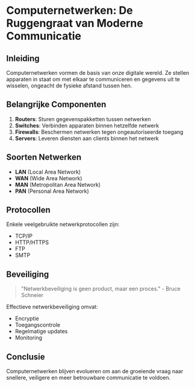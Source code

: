 # Computernetwerken: De Ruggengraat van Moderne Communicatie

## Inleiding

Computernetwerken vormen de basis van onze digitale wereld. Ze stellen apparaten in staat om met elkaar te communiceren en gegevens uit te wisselen, ongeacht de fysieke afstand tussen hen.

## Belangrijke Componenten

1. **Routers**: Sturen gegevenspakketten tussen netwerken
2. **Switches**: Verbinden apparaten binnen hetzelfde netwerk
3. **Firewalls**: Beschermen netwerken tegen ongeautoriseerde toegang
4. **Servers**: Leveren diensten aan clients binnen het netwerk

## Soorten Netwerken

- **LAN** (Local Area Network)
- **WAN** (Wide Area Network)
- **MAN** (Metropolitan Area Network)
- **PAN** (Personal Area Network)

## Protocollen

Enkele veelgebruikte netwerkprotocollen zijn:

- TCP/IP
- HTTP/HTTPS
- FTP
- SMTP

## Beveiliging

> "Netwerkbeveiliging is geen product, maar een proces." - Bruce Schneier

Effectieve netwerkbeveiliging omvat:

- Encryptie
- Toegangscontrole
- Regelmatige updates
- Monitoring

## Conclusie

Computernetwerken blijven evolueren om aan de groeiende vraag naar snellere, veiligere en meer betrouwbare communicatie te voldoen.